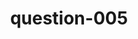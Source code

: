 ---
layout: question
title: question-005
number: 005
question: Name something you haven't done since high school gym class.
answer1: Run a mile | 25
answer2: Dodgeball | 23
answer3: Pushups | 21
answer4: Sit-ups/Crunches | 9
answer5: Lift weights | 8
answer6: Swim laps | 5
answer7: Changed in a locker room | 3
answer8: Tennis | 2
answer9: Exercised | 2
answer10:
---